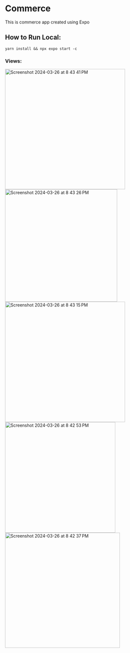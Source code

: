 # Commerce

This is commerce app created using Expo

## How to Run Local:

```
yarn install && npx expo start -c
```
### Views:
<img width="394" alt="Screenshot 2024-03-26 at 8 43 41 PM" src="https://github.com/handipriyono/mobile-commerce/assets/35618196/b9e4e4ed-a3fa-458b-a0f6-7ff8116b8366">
<img width="368" alt="Screenshot 2024-03-26 at 8 43 26 PM" src="https://github.com/handipriyono/mobile-commerce/assets/35618196/3ee5a38c-9cea-4428-a727-981a505e1398">
<img width="394" alt="Screenshot 2024-03-26 at 8 43 15 PM" src="https://github.com/handipriyono/mobile-commerce/assets/35618196/910dc2bd-327a-480b-99c1-c61cb3759d00">
<img width="362" alt="Screenshot 2024-03-26 at 8 42 53 PM" src="https://github.com/handipriyono/mobile-commerce/assets/35618196/1d1056ce-5f32-4a52-a6e2-77ed118e10ad">
<img width="377" alt="Screenshot 2024-03-26 at 8 42 37 PM" src="https://github.com/handipriyono/mobile-commerce/assets/35618196/67517df5-82f1-498b-b9d7-d714d9e8b922">
